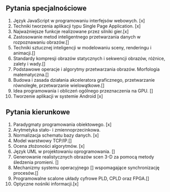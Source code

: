 
## Pytania specjalnościowe
1. Język JavaScript w programowaniu
interfejsów webowych. [x]
2. Techniki tworzenia aplikacji typu Single
Page Application. [x]
3. Najważniejsze funkcje realizowane przez
silniki gier.[x]
4. Zastosowanie metod inteligentnego
przetwarzania danych w rozpoznawaniu
obrazów.[]
5. Techniki sztucznej inteligencji w
modelowaniu sceny, renderingu i
animacji.[]
6. Standardy kompresji obrazów
statycznych i sekwencji obrazów, różnice,
zalety i wady.[]
7. Podstawowe operacje i algorytmy
przetwarzania obrazów. Morfologia
matematyczna.[]
8. Budowa i zasada działania akceleratora
graficznego, przetwarzanie równoległe,
przetwarzanie wielowątkowe.[]
9. Idea programowania i obliczeń ogólnego
przeznaczenia na GPU. []
10. Tworzenie aplikacji w systemie Android [x]

## Pytania kierunkowe 
1. Paradygmaty programowania obiektowego. [x]
2. Arytmetyka stało- i zmiennoprzecinkowa. 
3. Normalizacja schematu bazy danych. [x]
4. Model warstwowy TCP/IP.[]
5. Ocena złożoności algorytmów. [x]
6. Język UML w projektowaniu
oprogramowania. []
7. Generowanie realistycznych obrazów scen
3-D za pomocą metody śledzenia promieni. []
8. Mechanizmy systemu operacyjnego []
wspomagające synchronizację procesów.[]
9. Programowalne scalone układy cyfrowe
PLD, CPLD oraz FPGA.[]
10. Optyczne nośniki informacji.[x]